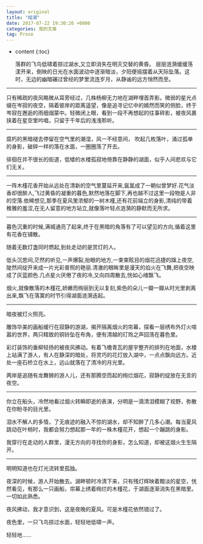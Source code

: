 ```yaml
---
layout: original
title: "暗潮"
date: 2017-07-22 19:30:26 +0800 
categories: 我的文章
tag: Prose
---
```

* content
{:toc}

   落群的飞鸟低啸着掠过湖水,又立即消失在明灭交替的黄昏。
   层层涟漪缓缓荡漾开来，倒映的日光在水面波动中逐渐暗淡，夕阳便摇摆着从天际坠落。这时，无边的幽暗碾过曾经的梦里流连岁月，从静谧的远方悄然而至。

<!-- more -->

----------------
   只有稀疏的夜风略微从耳旁经过，几株杨柳无力地在湖畔埋首弄影。微弱的星光点缀在岑寂的夜空，隔着彼岸的距离遥望，像是追寻记忆中的嫣然而笑的侧脸，终于岑寂在邂逅的雨细烟蒙中。轻微闭上眼，看到一段不再想起的往事碎影，被夜风裹挟着在星空里吟唱，只留于千年后的浅浅聆听。

----------------
   腐朽的黑暗褪去停留在空气里的潮湿，风一不经意间， 吹起几枚落叶，涌过孤单的身影，破碎一样的落在水面，一圈圈荡了开去。

   徘徊在并不很长的街道，低矮的水楼孤寂地倚靠在静静的湖面，似乎人间悲欢与它们无关。

----------------
   一阵木槿花香开始从远处在清新的空气里蔓延开来,氤氲成了一朝似曾梦好.花气淡香却很醉人,飞过黄昏的凝重的暮色,默然地落在脚下,再也越不过这里一段物是人非的空落.依稀想见,那季在夏风里浓郁的一树木槿,还有花前端立的身影,清纯的带着稚雅的羞涩,在无人留意的地方站立,就像落叶轻点涟漪的静默而无所求。

----------------
   暮色沉重的时候,满城通亮了起来,终于在黑暗的角落有了可以望见的方向,循着这里有花香在铺散。

   随着无数灯盏同时燃起,到处走动的是赏灯的人。

   低头沉思间,茫然的听见,一声爆裂,抬眼的地方,一束束眩目的烟花迅捷的蹿上夜空,陡然间绽开来成一片光彩普照的艳丽.清澈的眼眸里是漫天的焰火在飞舞,把夜空映成了灰蓝颜色.几点星火厌倦了夜的冷,又向四周散去,恍如心绪飘飞。

   烟火,就像散落的木槿花,娇嫩而绚丽到无以复刻,紫色的朵儿一瓣一瓣从时光里剥离出来,飘飞在落寞的时节引得湖面涟漪迭起。

----------------
   暗夜被灯火照亮。

   雕饰华美的画船缓行在寂静的游湖，揭开隔离烟火的帘幕，探看一层绣布外灯火喧嚣的世界，两只精致的铜铃坠在布角，便有清越的玎玲之声回荡在暮色里。

   彩灯装饰的垂柳轻扬的被夜风拂动。有着飞檐青瓦的屋宇整齐的排列在地面，水楼上站满了游人，有人在静深的暗处，将灵巧的花灯放入湖中，一点点飘向远方。近处一座石桥立在水上，远山就落在了清冷的月光里。

   两岸是追随有龙舞狮的游人儿，还有那腾空而起的绚烂烟花，寂静的绽放在无言的夜空。

----------------
   你立在船头，冷然地看过烟火转瞬即逝的表演，分明是一滴清泪模糊了视野，弥散在你盼寻的目光里。

   泪水不解人的多情，了无痕迹的融入不惊的湖水，却不知醉了几多心潮。每当夏风跳动在叶梢时，我都会努力想起那一年的一株木槿花开，想起一个蹦跳的身影。

   我穿行在走动的人群里，漫无方向的寻找你的身影，怎么知道，却被这烟火生生隔开。

----------------
   明明知道也在灯光流转里孤独。

   夜深的时候，游人开始散去。湖畔顿时冷清下来，只有残灯辉映着黯淡的星空，恍然看见，有那么一只画船，帘幕上绣着绚烂的木槿花，于湖面逐渐消失在黑暗里。一切如此熟悉。

   夜风拂动，我才意识到，这是夜晚的夏风。可是木槿花依然错过了。

   夜色里，一只飞鸟掠过水面，轻轻地低啸一声。

   轻轻地......
